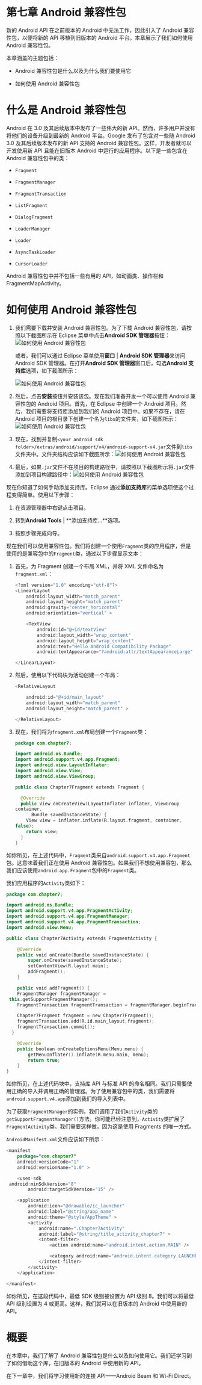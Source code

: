 # 第七章 Android 兼容性包

新的 Android API 在之前版本的 Android 中无法工作，因此引入了 Android 兼容性包，以便将新的 API 移植到旧版本的 Android 平台。本章展示了我们如何使用 Android 兼容性包。

本章涵盖的主题包括：

+   Android 兼容性包是什么以及为什么我们要使用它

+   如何使用 Android 兼容性包

# 什么是 Android 兼容性包

Android 在 3.0 及其后续版本中发布了一些伟大的新 API。然而，许多用户并没有将他们的设备升级到最新的 Android 平台。Google 发布了包含对一些随 Android 3.0 及其后续版本发布的新 API 支持的 Android 兼容性包。这样，开发者就可以开发使用新 API 且能在旧版本 Android 中运行的应用程序。以下是一些包含在 Android 兼容性包中的类：

+   `Fragment`

+   `FragmentManager`

+   `FragmentTransaction`

+   `ListFragment`

+   `DialogFragment`

+   `LoaderManager`

+   `Loader`

+   `AsyncTaskLoader`

+   `CursorLoader`

Android 兼容性包中并不包括一些有用的 API，如动画类、操作栏和 FragmentMapActivity。

# 如何使用 Android 兼容性包

1.  我们需要下载并安装 Android 兼容性包。为了下载 Android 兼容性包，请按照以下截图所示在 Eclipse 菜单中点击**Android SDK 管理器**按钮：![如何使用 Android 兼容性包](img/9526_07_01.jpg)

    或者，我们可以通过 Eclipse 菜单使用**窗口** | **Android SDK 管理器**来访问 Android SDK 管理器。在打开**Android SDK 管理器**窗口后，勾选**Android 支持库**选项，如下截图所示：

    ![如何使用 Android 兼容性包](img/9526_07_02.jpg)

1.  然后，点击**安装**按钮并安装该包。现在我们准备开发一个可以使用 Android 兼容性包的 Android 项目。首先，在 Eclipse 中创建一个 Android 项目。然后，我们需要将支持库添加到我们的 Android 项目中。如果不存在，请在 Android 项目的根目录下创建一个名为`libs`的文件夹，如下截图所示：![如何使用 Android 兼容性包](img/9526_07_03.jpg)

1.  现在，找到并复制`<your android sdk folder>/extras/android/support/v4/android-support-v4.jar`文件到`libs`文件夹中。文件夹结构应该如下截图所示：![如何使用 Android 兼容性包](img/9526_07_04.jpg)

1.  最后，如果`.jar`文件不在项目的构建路径中，请按照以下截图所示将`.jar`文件添加到项目构建路径中：![如何使用 Android 兼容性包](img/9526_07_05.jpg)

现在你知道了如何手动添加支持库。Eclipse 通过**添加支持库**的菜单选项使这个过程变得简单。使用以下步骤：

1.  在资源管理器中右键点击项目。

1.  转到**Android Tools** | **添加支持库…**选项。

1.  按照步骤完成向导。

现在我们可以使用兼容性包。我们将创建一个使用`Fragment`类的应用程序，但是使用的是兼容包中的`Fragment`类，通过以下步骤显示文本：

1.  首先，为 Fragment 创建一个布局 XML，并将 XML 文件命名为`fragment.xml`：

    ```kt
    <?xml version="1.0" encoding="utf-8"?>
    <LinearLayout 
        android:layout_width="match_parent"
        android:layout_height="match_parent"
        android:gravity="center_horizontal"
        android:orientation="vertical" >

        <TextView
            android:id="@+id/textView"
            android:layout_width="wrap_content"
            android:layout_height="wrap_content"
            android:text="Hello Android Compatibility Package"
            android:textAppearance="?android:attr/textAppearanceLarge" />

    </LinearLayout>
    ```

1.  然后，使用以下代码块为活动创建一个布局：

    ```kt
    <RelativeLayout 

        android:id="@+id/main_layout"
        android:layout_width="match_parent"
        android:layout_height="match_parent" >

    </RelativeLayout>
    ```

1.  现在，我们将为`fragment.xml`布局创建一个`Fragment`类：

    ```kt
    package com.chapter7;

    import android.os.Bundle;
    import android.support.v4.app.Fragment;
    import android.view.LayoutInflater;
    import android.view.View;
    import android.view.ViewGroup;

    public class Chapter7Fragment extends Fragment {

      @Override
      public View onCreateView(LayoutInflater inflater, ViewGroup 
    container,
          Bundle savedInstanceState) {
        View view = inflater.inflate(R.layout.fragment, container, 
    false);
        return view;
      }
    }
    ```

如你所见，在上述代码中，`Fragment`类来自`android.support.v4.app.Fragment`包。这意味着我们正在使用 Android 兼容性包。如果我们不想使用兼容包，那么我们应该使用`android.app.Fragment`包中的`Fragment`类。

我们应用程序的`Activity`类如下：

```kt
package com.chapter7;

import android.os.Bundle;
import android.support.v4.app.FragmentActivity;
import android.support.v4.app.FragmentManager;
import android.support.v4.app.FragmentTransaction;
import android.view.Menu;

public class Chapter7Activity extends FragmentActivity {

    @Override
    public void onCreate(Bundle savedInstanceState) {
        super.onCreate(savedInstanceState);
        setContentView(R.layout.main);
        addFragment();
    }

    public void addFragment() {
    FragmentManager fragmentManager = 
 this.getSupportFragmentManager();
    FragmentTransaction fragmentTransaction = fragmentManager.beginTransaction();

    Chapter7Fragment fragment = new Chapter7Fragment();
    fragmentTransaction.add(R.id.main_layout,fragment);
    fragmentTransaction.commit();
  }

    @Override
    public boolean onCreateOptionsMenu(Menu menu) {
        getMenuInflater().inflate(R.menu.main, menu);
        return true;
    }
}
```

如你所见，在上述代码块中，支持库 API 与标准 API 的命名相同。我们只需要使用正确的导入并调用正确的管理器。为了使用兼容包中的类，我们需要将`android.support.v4.app`添加到我们的导入列表中。

为了获取`FragmentManager`的实例，我们调用了我们`Activity`类的`getSupportFragmentManager()`方法。你可能已经注意到，`Activity`类扩展了`FragmentActivity`类。我们需要这样做，因为这是使用 Fragments 的唯一方式。

`AndroidManifest.xml`文件应该如下所示：

```kt
<manifest 
    package="com.chapter7"
    android:versionCode="1"
    android:versionName="1.0" >

    <uses-sdk
 android:minSdkVersion="8"
        android:targetSdkVersion="15" />

    <application
        android:icon="@drawable/ic_launcher"
        android:label="@string/app_name"
        android:theme="@style/AppTheme" >
        <activity
            android:name=".Chapter7Activity"
            android:label="@string/title_activity_chapter7" >
            <intent-filter>
                <action android:name="android.intent.action.MAIN" />

                <category android:name="android.intent.category.LAUNCHER" />
            </intent-filter>
        </activity>
    </application>

</manifest>
```

如你所见，在这段代码中，最低 SDK 级别被设置为 API 级别 8。我们可以将最低 API 级别设置为 4 或更高。这样，我们就可以在旧版本的 Android 中使用新的 API。

# 概要

在本章中，我们了解了 Android 兼容性包是什么以及如何使用它。我们还学习到了如何借助这个库，在旧版本的 Android 中使用新的 API。

在下一章中，我们将学习使用新的连接 API——Android Beam 和 Wi-Fi Direct。
